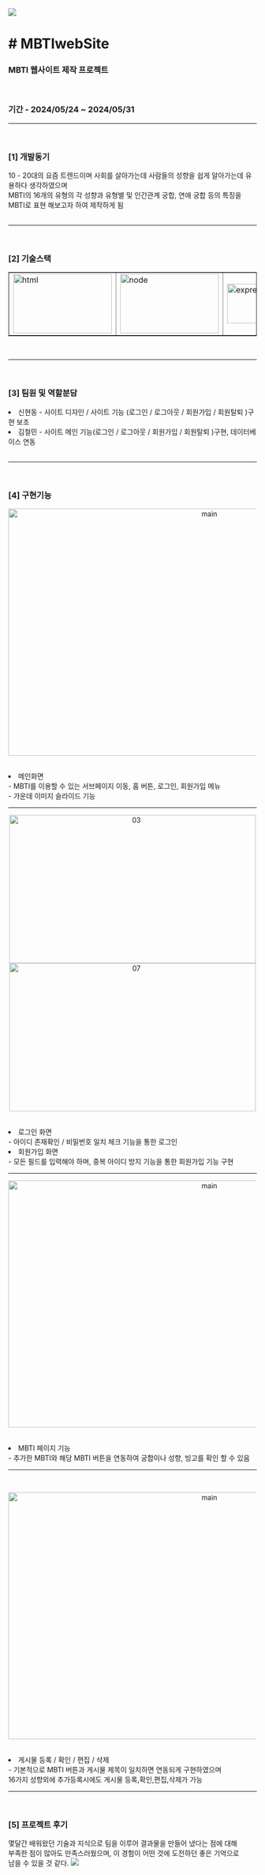 <img src="https://capsule-render.vercel.app/api?type=waving&color=BDBDC8&height=150&section=header" />
<h1># MBTIwebSite</h1>

<h3>MBTI 웹사이트 제작 프로젝트</h3></br>
<h3>기간 - 2024/05/24 ~ 2024/05/31</h3>

<hr><br>
<h3>[1] 개발동기</h3>
10 - 20대의 요즘 트렌드이며 사회를 살아가는데 사람들의 성향을 쉽게 
알아가는데 유용하다 생각하였으며</br> MBTI의 16개의 유형의 각 성향과 유형별 및
인간관계 궁합, 연애 궁합 등의 특징을</br> MBTI로 표현 해보고자 하여 제작하게 됨
<br><br>
<hr>

<br>
<h3>[2] 기술스택</h3>
<table border="none">
  <tr>
    <td><img width="200" height="120" alt="html" src="https://github.com/deq27/MBTIwebSite/assets/155127920/24fbf583-0902-44aa-98b1-8426021a18ab"></td>
    <td><img width="200" height="120" alt="node" src="https://github.com/deq27/MBTIwebSite/assets/155127920/9add6cf4-2523-428e-87a0-2bc93a2bf166"></td>
    <td><img width="200" height="80" alt="express" src="https://github.com/deq27/MBTIwebSite/assets/155127920/13b63f92-6a38-4c83-8d5e-e5267a7bcde8"></td>
    <td><img width="200" height="80" alt="mongo" src="https://github.com/deq27/MBTIwebSite/assets/155127920/bce0ac5c-5ef2-4c2c-b0e5-d067c1db6ca3"></td>
  </tr>  
</table>
<br>

<hr><br>
<h3>[3] 팀원 및 역할분담</h3>
<li>신현동 - 사이트 디자인 / 사이트 기능 (로그인 / 로그아웃 / 회원가입 / 회원탈퇴 )구현 보조</li>
<li>김철민 - 사이트 메인 기능(로그인 / 로그아웃 / 회원가입 / 회원탈퇴 )구현, 데이터베이스 연동</li>
<br>

<hr><br>
<h3>[4] 구현기능</h3>
<p align="center">
  <img width="800" height="500" align="center" alt="main" src="https://github.com/deq27/MBTIwebSite/assets/155127920/3ac9f855-c11e-4ec3-b74c-fd625f3254f3">
</p>
<br>
<li>메인화면<br> 
- MBTI를 이용할 수 있는 서브페이지 이동, 홈 버튼, 로그인, 회원가입 메뉴<br>
- 가운데 이미지 슬라이드 기능
</li>

<hr>
<p align="center">
  <img width="500" height="300" alt="03" src="https://github.com/deq27/MBTIwebSite/assets/155127920/07bdf47c-66a7-41de-94b3-6781e3a850f4">
  <img width="500" height="300" alt="07" src="https://github.com/deq27/MBTIwebSite/assets/155127920/5667a7e6-826a-47d2-aecf-cf045e9dc0d3">
</p>
<br>
<li>로그인 화면<br> 
- 아이디 존재확인 / 비밀번호 일치 체크 기능을 통한 로그인
</li>
<li>회원가입 화면<br> 
- 모든 필드를 입력해야 하며, 중복 아이디 방지 기능을 통한 회원가입 기능 구현
</li>

<hr>
<p align="center">
  <img width="800" height="500" align="center" alt="main" src="https://github.com/deq27/MBTIwebSite/assets/155127920/2d293e12-f05a-4e4e-84be-cd2d00e9155c">
</p>
<br>
<li>MBTI 페이지 기능<br> 
- 추가한 MBTI와 해당 MBTI 버튼을 연동하여 궁합이나 성향, 빙고를 확인 할 수 있음
</li>

<hr>
<br>
<p align="center">
  <img width="800" height="500" align="center" alt="main" src="https://github.com/deq27/MBTIwebSite/assets/155127920/413ffe76-ff5e-46de-975f-378d557dc764">
</p>
<br>
<li>게시물 등록 / 확인 / 편집 / 삭제<br> 
- 기본적으로 MBTI 버튼과 게시물 제목이 일치하면 연동되게 구현하였으며<br>
  16가지 성향외에 추가등록시에도 게시물 등록,확인,편집,삭제가 가능
</li>


<hr><br>
<h3>[5] 프로젝트 후기</h3>
몇달간 배워왔던 기술과 지식으로 팀을 이루어 결과물을 만들어 냈다는 점에 대해<br>
부족한 점이 많아도 만족스러웠으며, 이 경험이 어떤 것에 도전하던 좋은 기억으로<br>
남을 수 있을 것 같다.

<img src="https://capsule-render.vercel.app/api?type=waving&color=BDBDC8&height=150&section=footer" />

